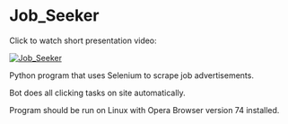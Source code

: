 # Job_Seeker

Click to watch short presentation video:

[![Job_Seeker](http://img.youtube.com/vi/ntZjyx-Y0nI/0.jpg)](http://www.youtube.com/watch?v=ntZjyx-Y0nI "Job_Seeker")

Python program that uses Selenium to scrape job advertisements.

Bot does all clicking tasks on site automatically.

Program should be run on Linux with Opera Browser version 74 installed.


